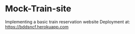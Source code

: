 # Mock-Train-site
Implementing a basic train reservation website
Deployment at: https://bddsncf.herokuapp.com
